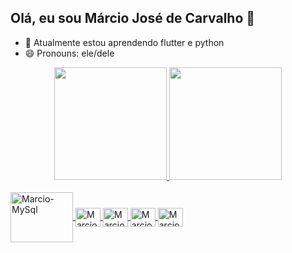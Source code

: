 ## Olá, eu sou Márcio José de Carvalho 👋

- 🌱 Atualmente estou aprendendo flutter e python
- 😄 Pronouns: ele/dele

<div align="center">
  <a href="https://github.com/MarcioJCarvalho">
  <img height="180em" src="https://github-readme-stats.vercel.app/api?username=MarcioJCarvalho&show_icons=true&theme=onedark&include_all_commits=true&count_private=true"/>
  <img height="180em" src="https://github-readme-stats.vercel.app/api/top-langs/?username=MarcioJCarvalho&layout=compact&langs_count=7&theme=onedark"/>
</div>

<div style="display: inline_block"><br>
  <img align="center" alt="Marcio-MySql" height="80" width="100" src="https://cdn.jsdelivr.net/gh/devicons/devicon/icons/mysql/mysql-original-wordmark.svg">
  <img align="center" alt="Marcio-Py" height="30" width="40" src="https://cdn.jsdelivr.net/gh/devicons/devicon/icons/python/python-original.svg">
  <img align="center" alt="Marcio-CSS" height="30" width="40" src="https://cdn.jsdelivr.net/gh/devicons/devicon/icons/css3/css3-plain.svg">
  <img align="center" alt="Marcio-CSS" height="30" width="40" src="https://cdn.jsdelivr.net/gh/devicons/devicon/icons/html5/html5-plain.svg">
  <img align="center" alt="Marcio-CSS" height="30" width="40" src="https://cdn.jsdelivr.net/gh/devicons/devicon/icons/flutter/flutter-original.svg"> 
</div>
  
##
